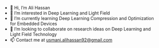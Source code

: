 - 👋 Hi, I’m Ali Hassan
- 👀 I’m interested in Deep Learning and Light Field
- 🌱 I’m currently learning Deep Learning Compression and Optimization for Embedded Devices
- 💞️ I’m looking to collaborate on research ideas on Deep Learning and Light Field Technology
- 📫 Contact me at usmani.alihassan92@gmail.com

<!---
usmanialihassan92/usmanialihassan92 is a ✨ special ✨ repository because its `README.md` (this file) appears on your GitHub profile.
You can click the Preview link to take a look at your changes.
--->
